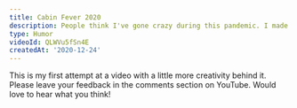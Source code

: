 ```yaml
---
title: Cabin Fever 2020
description: People think I've gone crazy during this pandemic. I made this video to prove I'm perfectly fine.
type: Humor
videoId: QLWVu5fSn4E
createdAt: '2020-12-24'
---
```


This is my first attempt at a video with a little more creativity behind it. Please leave your feedback in the comments section on YouTube. Would love to hear what you think!